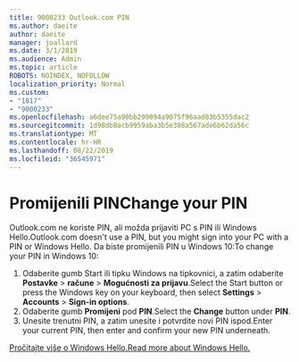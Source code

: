 ```yaml
---
title: 9000233 Outlook.com PIN
ms.author: daeite
author: daeite
manager: joallard
ms.date: 3/1/2019
ms.audience: Admin
ms.topic: article
ROBOTS: NOINDEX, NOFOLLOW
localization_priority: Normal
ms.custom:
- "1817"
- "9000233"
ms.openlocfilehash: a6dee75a90bb299094a9075f96aad83b5355dac2
ms.sourcegitcommit: 1d98db8acb9959aba3b5e308a567ade6b62da56c
ms.translationtype: MT
ms.contentlocale: hr-HR
ms.lasthandoff: 08/22/2019
ms.locfileid: "36545971"
---
```

# <a name="change-your-pin"></a><span data-ttu-id="2bdbf-102">Promijenili PIN</span><span class="sxs-lookup"><span data-stu-id="2bdbf-102">Change your PIN</span></span>

<span data-ttu-id="2bdbf-103">Outlook.com ne koriste PIN, ali možda prijaviti PC s PIN ili Windows Hello.</span><span class="sxs-lookup"><span data-stu-id="2bdbf-103">Outlook.com doesn't use a PIN, but you might sign into your PC with a PIN or Windows Hello.</span></span> <span data-ttu-id="2bdbf-104">Da biste promijenili PIN u Windows 10:</span><span class="sxs-lookup"><span data-stu-id="2bdbf-104">To change your PIN in Windows 10:</span></span>

1. <span data-ttu-id="2bdbf-105">Odaberite gumb Start ili tipku Windows na tipkovnici, a zatim odaberite **Postavke** > **račune** > **Mogućnosti za prijavu**.</span><span class="sxs-lookup"><span data-stu-id="2bdbf-105">Select the Start button or press the Windows key on your keyboard, then select **Settings** > **Accounts** > **Sign-in options**.</span></span>
2. <span data-ttu-id="2bdbf-106">Odaberite gumb **Promijeni** pod **PIN**.</span><span class="sxs-lookup"><span data-stu-id="2bdbf-106">Select the **Change** button under **PIN**.</span></span>
3. <span data-ttu-id="2bdbf-107">Unesite trenutni PIN, a zatim unesite i potvrdite novi PIN ispod.</span><span class="sxs-lookup"><span data-stu-id="2bdbf-107">Enter your current PIN, then enter and confirm your new PIN underneath.</span></span>

[<span data-ttu-id="2bdbf-108">Pročitajte više o Windows Hello.</span><span class="sxs-lookup"><span data-stu-id="2bdbf-108">Read more about Windows Hello.</span></span>](https://support.microsoft.com/help/17215/)